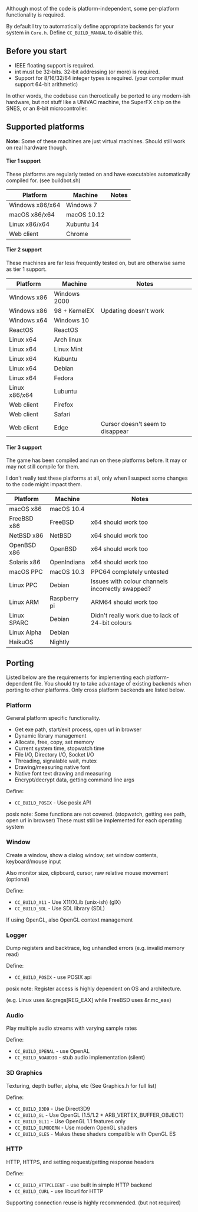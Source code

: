 Although most of the code is platform-independent, some per-platform functionality is required.

By default I try to automatically define appropriate backends for your system in `Core.h`. Define ```CC_BUILD_MANUAL``` to disable this.

## Before you start
* IEEE floating support is required.
* int must be 32-bits. 32-bit addressing (or more) is required.
* Support for 8/16/32/64 integer types is required. (your compiler must support 64-bit arithmetic)

In other words, the codebase can theroetically be ported to any modern-ish hardware, but not stuff like a UNIVAC machine, the SuperFX chip on the SNES, or an 8-bit microcontroller.

## Supported platforms
**Note:** Some of these machines are just virtual machines. Should still work on real hardware though.

#### Tier 1 support
These platforms are regularly tested on and have executables automatically compiled for. (see buildbot.sh)

|Platform|Machine|Notes|
|--------|-------|-----|
|Windows x86/x64 | Windows 7 |
|macOS x86/x64 | macOS 10.12 |
|Linux x86/x64 | Xubuntu 14 | 
|Web client | Chrome |

#### Tier 2 support
These machines are far less frequently tested on, but are otherwise same as tier 1 support.

|Platform|Machine|Notes|
|--------|-------|-----|
|Windows x86 | Windows 2000 |
|Windows x86 | 98 + KernelEX | Updating doesn't work
|Windows x64 | Windows 10 |
|ReactOS | ReactOS |
|Linux x64 | Arch linux |
|Linux x64 | Linux Mint |
|Linux x64 | Kubuntu |
|Linux x64 | Debian |
|Linux x64 | Fedora |
|Linux x86/x64 | Lubuntu |
|Web client | Firefox |
|Web client | Safari |
|Web client | Edge | Cursor doesn't seem to disappear

#### Tier 3 support
The game has been compiled and run on these platforms before. It may or may not still compile for them.

I don't really test these platforms at all, only when I suspect some changes to the code might impact them.

|Platform|Machine|Notes|
|--------|-------|-----|
|macOS x86 | macOS 10.4 |
|FreeBSD x86 | FreeBSD | x64 should work too |
|NetBSD x86 | NetBSD | x64 should work too |
|OpenBSD x86 | OpenBSD | x64 should work too |
|Solaris x86 | OpenIndiana | x64 should work too |
|macOS PPC | macOS 10.3 | PPC64 completely untested |
|Linux PPC | Debian | Issues with colour channels incorrectly swapped? |
|Linux ARM | Raspberry pi | ARM64 should work too |
|Linux SPARC | Debian | Didn't really work due to lack of 24-bit colours |
|Linux Alpha | Debian | 
|HaikuOS | Nightly | 

## Porting

Listed below are the requirements for implementing each platform-dependent file.
You should try to take advantage of existing backends when porting to other platforms.
Only cross platform backends are listed below.

### Platform
General platform specific functionality.

- Get exe path, start/exit process, open url in browser
- Dynamic library management
- Allocate, free, copy, set memory
- Current system time, stopwatch time
- File I/O, Directory I/O, Socket I/O
- Threading, signalable wait, mutex
- Drawing/measuring native font
- Native font text drawing and measuring
- Encrypt/decrypt data, getting command line args

Define:
- ```CC_BUILD_POSIX``` - Use posix API

posix note: Some functions are not covered. (stopwatch, getting exe path, open url in browser)
These must still be implemented for each operating system

### Window
Create a window, show a dialog window, set window contents, keyboard/mouse input

Also monitor size, clipboard, cursor, raw relative mouse movement (optional)

Define:
- ```CC_BUILD_X11``` - Use X11/XLib (unix-ish) (glX)
- ```CC_BUILD_SDL``` - Use SDL library (SDL)

If using OpenGL, also OpenGL context management

### Logger
Dump registers and backtrace, log unhandled errors (e.g. invalid memory read)

Define:
- ```CC_BUILD_POSIX``` - use POSIX api

posix note: Register access is highly dependent on OS and architecture.

(e.g. Linux uses &r.gregs[REG_EAX] while FreeBSD uses &r.mc_eax)

### Audio
Play multiple audio streams with varying sample rates

Define:
- ```CC_BUILD_OPENAL``` - use OpenAL
- ```CC_BUILD_NOAUDIO``` - stub audio implementation (silent)

### 3D Graphics
Texturing, depth buffer, alpha, etc (See Graphics.h for full list)

Define:
- ```CC_BUILD_D3D9``` - Use Direct3D9
- ```CC_BUILD_GL``` - Use OpenGL (1.5/1.2 + ARB_VERTEX_BUFFER_OBJECT)
- ```CC_BUILD_GL11``` - Use OpenGL 1.1 features only
- ```CC_BUILD_GLMODERN``` - Use modern OpenGL shaders
- ```CC_BUILD_GLES``` - Makes these shaders compatible with OpenGL ES

### HTTP
HTTP, HTTPS, and setting request/getting response headers

Define:
- ```CC_BUILD_HTTPCLIENT``` - use built in simple HTTP backend
- ```CC_BUILD_CURL``` - use libcurl for HTTP

Supporting connection reuse is highly recommended. (but not required)
